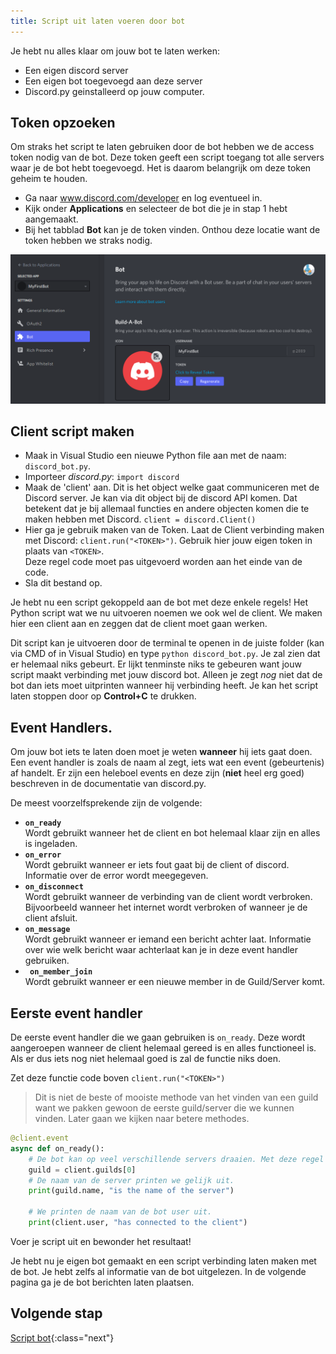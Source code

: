 ```yaml
---
title: Script uit laten voeren door bot
---
```


Je hebt nu alles klaar om jouw bot te laten werken:

* Een eigen discord server
* Een eigen bot toegevoegd aan deze server
* Discord.py geinstalleerd op jouw computer.

## Token opzoeken
Om straks het script te laten gebruiken door de bot hebben we de access token nodig van de bot. Deze token geeft een script toegang tot alle servers waar je de bot hebt toegevoegd. Het is daarom belangrijk om deze token geheim te houden.

* Ga naar www.discord.com/developer en log eventueel in. 
* Kijk onder **Applications** en selecteer de bot die je in stap 1 hebt aangemaakt.
* Bij het tabblad **Bot** kan je de token vinden. Onthou deze locatie want de token hebben we straks nodig. 

![](tokenlocation.png)

## Client script maken

* Maak in Visual Studio een nieuwe Python file aan met de naam: `discord_bot.py`.
* Importeer *discord.py*: `import discord`
* Maak de 'client' aan. Dit is het object welke gaat communiceren met de Discord server. Je kan via dit object bij de discord API komen. Dat betekent dat je bij allemaal functies en andere objecten komen die te maken hebben met Discord. `client = discord.Client()`
* Hier ga je gebruik maken van de Token. Laat de Client verbinding maken met Discord: `client.run("<TOKEN>")`. Gebruik hier jouw eigen token in plaats van `<TOKEN>`.   
Deze regel code moet pas uitgevoerd worden aan het einde van de code.
* Sla dit bestand op.

Je hebt nu een script gekoppeld aan de bot met deze enkele regels! Het Python script wat we nu uitvoeren noemen we ook wel de client. We maken hier een client aan en zeggen dat de client moet gaan werken.

Dit script kan je uitvoeren door de terminal te openen in de juiste folder (kan via CMD of in Visual Studio) en type `python discord_bot.py`. Je zal zien dat er helemaal niks gebeurt. Er lijkt tenminste niks te gebeuren want jouw script maakt verbinding met jouw discord bot. Alleen je zegt *nog* niet dat de bot dan iets moet uitprinten wanneer hij verbinding heeft. Je kan het script laten stoppen door op **Control+C** te drukken.

## Event Handlers.
Om jouw bot iets te laten doen moet je weten **wanneer** hij iets gaat doen.  Een event handler is zoals de naam al zegt, iets wat een event (gebeurtenis) af handelt. Er zijn een heleboel events en deze zijn (**niet** heel erg goed) beschreven in de documentatie van discord.py.

De meest voorzelfsprekende zijn de volgende:

* **`on_ready`**    
Wordt gebruikt wanneer het de client en bot helemaal klaar zijn en alles is ingeladen.
* **`on_error`**   
 Wordt gebruikt wanneer er iets fout gaat bij de client of discord. Informatie over de error wordt meegegeven.
* **`on_disconnect`**    
 Wordt gebruikt wanneer de verbinding van de client wordt verbroken. Bijvoorbeeld wanneer het internet wordt verbroken of wanneer je de client afsluit.
* **`on_message`**     
Wordt gebruikt wanneer er iemand een bericht achter laat. Informatie over wie welk bericht waar achterlaat kan je in deze event handler gebruiken.
* **` on_member_join`**    
Wordt gebruikt wanneer er een nieuwe member in de Guild/Server komt.

## Eerste event handler
De eerste event handler die we gaan gebruiken is `on_ready`. Deze wordt aangeroepen wanneer de client helemaal gereed is en alles functioneel is. Als er dus iets nog niet helemaal goed is zal de functie niks doen.

Zet deze functie code boven `client.run("<TOKEN>")`

> Dit is niet de beste of mooiste methode van het vinden van een guild want we pakken gewoon de eerste guild/server die we kunnen vinden. Later gaan we kijken naar betere methodes.

```python
@client.event
async def on_ready():
    # De bot kan op veel verschillende servers draaien. Met deze regel code pak je de eerste server die deze bot heeft. Als jouw bot maar 1 server heeft is het makkelijk.
    guild = client.guilds[0]
    # De naam van de server printen we gelijk uit.
    print(guild.name, "is the name of the server")

    # We printen de naam van de bot user uit.
    print(client.user, "has connected to the client")
```

Voer je script uit en bewonder het resultaat!

Je hebt nu je eigen bot gemaakt en een script verbinding laten maken met de bot. Je hebt zelfs al informatie van de bot uitgelezen. In de volgende pagina ga je de bot berichten laten plaatsen.

## Volgende stap
[Script bot](../04-messaging/){:class="next"}